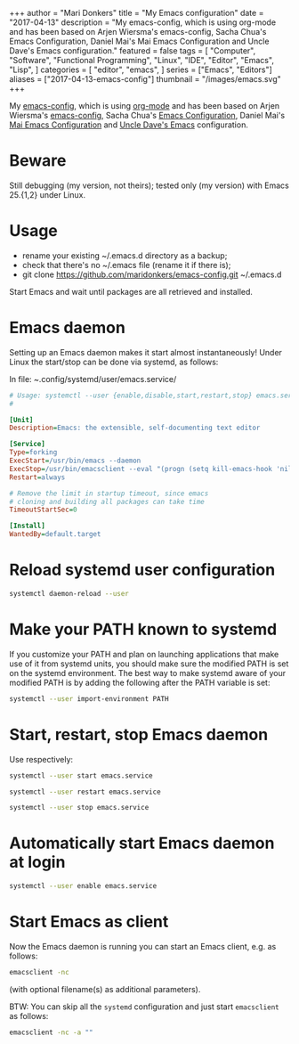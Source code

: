 +++
author = "Mari Donkers"
title = "My Emacs configuration"
date = "2017-04-13"
description = "My emacs-config, which is using org-mode and has been based on Arjen Wiersma's emacs-config, Sacha Chua's Emacs Configuration, Daniel Mai's Mai Emacs Configuration and Uncle Dave's Emacs configuration."
featured = false
tags = [
    "Computer",
    "Software",
    "Functional Programming",
    "Linux",
    "IDE",
    "Editor",
    "Emacs",
    "Lisp",
]
categories = [
    "editor",
    "emacs",
]
series = ["Emacs", "Editors"]
aliases = ["2017-04-13-emacs-config"]
thumbnail = "/images/emacs.svg"
+++

My [emacs-config](https://github.com/maridonkers/emacs-config), which is using [org-mode](http://orgmode.org/) and has been based on Arjen Wiersma's [emacs-config](https://gitlab.com/buildfunthings/emacs-config), Sacha Chua's [Emacs Configuration](http://pages.sachachua.com/.emacs.d/Sacha.html), Daniel Mai's [Mai Emacs Configuration](https://github.com/danielmai/.emacs.d) and [Uncle Dave's Emacs](https://github.com/daedreth/UncleDavesEmacs/blob/master/config.org) configuration.
<!--more-->

# Beware

Still debugging (my version, not theirs); tested only (my version) with Emacs 25.{1,2} under Linux.

# Usage

- rename your existing \~/.emacs.d directory as a backup;
- check that there's no \~/.emacs file (rename it if there is);
- git clone <https://github.com/maridonkers/emacs-config.git> \~/.emacs.d

Start Emacs and wait until packages are all retrieved and installed.

# Emacs daemon

Setting up an Emacs daemon makes it start almost instantaneously! Under Linux the start/stop can be done via systemd, as follows:

In file: *\~*.config/systemd/user/emacs.service/

``` ini
# Usage: systemctl --user {enable,disable,start,restart,stop} emacs.service
#

[Unit]
Description=Emacs: the extensible, self-documenting text editor

[Service]
Type=forking
ExecStart=/usr/bin/emacs --daemon
ExecStop=/usr/bin/emacsclient --eval "(progn (setq kill-emacs-hook 'nil) (kill-emacs))"
Restart=always

# Remove the limit in startup timeout, since emacs
# cloning and building all packages can take time
TimeoutStartSec=0

[Install]
WantedBy=default.target
```

# Reload systemd user configuration

``` bash
systemctl daemon-reload --user
```

# Make your PATH known to systemd

If you customize your PATH and plan on launching applications that make use of it from systemd units, you should make sure the modified PATH is set on the systemd environment. The best way to make systemd aware of your modified PATH is by adding the following after the PATH variable is set:

``` bash
systemctl --user import-environment PATH
```

# Start, restart, stop Emacs daemon

Use respectively:

``` bash
systemctl --user start emacs.service

systemctl --user restart emacs.service

systemctl --user stop emacs.service
```

# Automatically start Emacs daemon at login

``` bash
systemctl --user enable emacs.service
```

# Start Emacs as client

Now the Emacs daemon is running you can start an Emacs client, e.g. as follows:

``` bash
emacsclient -nc
```

(with optional filename(s) as additional parameters).

BTW: You can skip all the `systemd` configuration and just start `emacsclient` as follows:

``` bash
emacsclient -nc -a "" 
```
